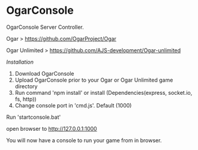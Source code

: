 # OgarConsole

OgarConsole Server Controller.

Ogar > https://github.com/OgarProject/Ogar

Ogar Unlimited > https://github.com/AJS-development/Ogar-unlimited

*Installation*

1. Download OgarConsole
2. Upload OgarConsole prior to your Ogar or Ogar Unlimited game directory
3. Run command 'npm install' or install (Dependencies(express, socket.io, fs, http))
4. Change console port in 'cmd.js'. Default (1000)

Run 'startconsole.bat'

open browser to http://127.0.0.1:1000

You will now have a console to run your game from in browser.
